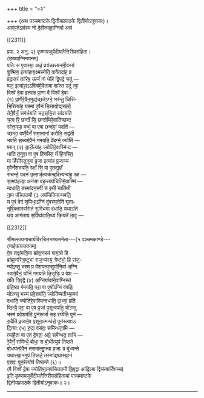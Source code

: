 +++
title = "०२"

+++
(अथ पञ्चमाष्टके द्वितीयप्रपाठके द्वितीयोऽनुवाकः)।  
अन्न॑प॒तेऽन्न॑स्य नो दे॒हीत्या॑हा॒ग्निर्वा अन्न॑

[[2311]]

प्रपा. २ अनु. २) कृष्णयजुर्वेदीयतैत्तिरीयसंहिता।  
(उख्याग्निनयनम्)  
पतिः स ए॒वास्मा॒ अन्नं॒ प्रय॑च्छत्यनमी॒वस्य॑  
शु॒ष्मिण॒ इत्या॑हाय॒क्ष्मस्येति॒ वावैतदा॑ह॒ प्र  
प्र॑दा॒तरं॑ तारिष॒ ऊर्जं॑ नो धेहि द्वि॒पदे॒ चतु॑ —  
ष्पद॒ इत्या॑हा॒ऽऽशिष॑मे॒वैतामा शा॑स्त उदु॑ त्वा॒  
विश्वे॑ दे॒वा इत्या॑ह प्रा॒णा वै विश्वे॑ दे॒वाः  
(१) प्रा॒णैरे॒वैन॒मुद्य॑च्छ॒तेऽग्ने॒ भर॑न्तु॒ चित्ति॑-  
भि॒रित्या॑ह॒ यस्मा॑ ए॒वैनं॑ चि॒त्तायो॒द्यच्छ॑ते॒  
तेनै॒वैनँ॒ सम॑र्धयति चत॒सृभि॒रा सा॑दयति  
च॒त्व रि॒ छन्दाँ॑ सि॒ छन्दोभिरे॒वाति॑च्छन्द  
सोत्त॒मया॒ वर्ष्भ॒ वा एषा छन्द॑मां॒ यदति॑ —  
च्छन्दा॒ वर्ष्मै॒वैनँ॑ समा॒नानां॑ करोति॒ सद्व॑ती  
भवति स॒त्त्वमे॒वैनं॑ गमयति॒ प्रे॑दग्ने॒ ज्योति॑ —  
ष्मान् (२) या॒हीत्या॑ह॒ ज्योति॑रे॒वास्मि॑न्द —  
धाति त॒नुवा॒ वा ए॒ष हि॑नस्ति॒ यँ हि॒नस्ति॒  
मा हिँ॑सीस्त॒नुवा॑ प्र॒जा इत्या॑ह प्र॒जाभ्य॑  
ए॒वैनँ॑शभयति॒ रक्षाँ सि॒ वा ए॒तद्य॒ज्ञँ  
स॑चन्ते॒ यदन॑ उ॒त्सर्ज॒त्यक्र॑न्द॒दित्यन्वा॑ह॒ रक्ष॑ —  
सा॒मप॑हत्या॒ अन॑सा वह॒न्त्यप॑चितिमे॒वास्मि॑ —  
न्दधाति॒ तस्मा॑दन॒स्वी च॑ र॒थी चाति॑थी  
ना॒म प॑चिततमौ (३ अप॑चितिमान्भवति॒  
य ए॒वं वेद॑ स॒मिधा॒ऽग्निं दु॑वस्य॒तेति॑ घृता-  
नुषि॒क्तामवसिते स॒मिधमा द॑धाति॒ यथाऽति॑  
थय॒ आग॑ताय स॒र्पिष्व॑दाति॒थ्यं क्रि॒यते॑ ता॒दृ —

[[2312]]

श्रीमत्सायणाचार्यविरचितभाष्यसमेता---(५ पञ्चमकाण्डे---  
(गार्हपत्यचयनम्)  
गे॒व तद्वा॑यत्रि॒या ब्रा॑ह्म॒णस्य॑ गाय॒त्रो हि  
ब्रा॑ह्म॒णस्त्रि॒ष्टुभा॑ राज॒न्य॑स्य॒ त्रैष्ट॑भो॒ हि रा॑ज॒-  
न्यो॑ऽप्सु भस्म॒ प्र वे॑शयत्य॒प्सुयो॑नि॒र्वा अ॒ग्नि  
स्वामे॒वैनं॒ योनिं॑ गमयति ति॒सृभिः॒ प्र वे॑श —  
यति त्रि॒वृद्वै (४) अ॒ग्निर्यावा॑ने॒वाग्निस्तं  
प्र॑ति॒ष्ठा ग॑मयति॒ परा॒ वा ए॒षो॑ऽग्निं व॑पति॒  
यो॑ऽण्सु भस्म॑ प्रवे॒शय॑ति॒ ज्योति॑ष्मतीभ्या॒मव॑  
दधाति॒ ज्योति॑रे॒वास्मिन्दधाति॒ द्वाभ्यां॒ प्रति॑  
ष्ठित्यै॒ परा॒ वा ए॒ष प्र॒जां प॒शून्व॑पति॒ यो॑ऽप्सु  
भस्म॑ प्रवे॒शय॑ति॒ पु॒न॑रू॒र्जा स॒ह र॒य्येति॒ पुन॑ —  
रु॒दैति॑ प्र॒जामे॒व प॒शूना॒त्मन्ध॑त्ते॒ पुन॑स्त्वाऽऽ  
दि॒त्याः (५) रु॒द्रा वस॑वः॒ समि॑न्धता॒मि —  
त्या॑है॒ता वा ए॒तं दे॒वता॒ अग्रे॒ समै॑न्धत॒ ताभि —  
रे॒वैनँ॒ समि॑न्धे॒ बोधा॒ स बो॒धीत्युप॑ तिष्ठते  
बो॒धय॑त्ये॒वैनं॒ तसमा॑त्सु॒प्त्वा प्र॒जाः प्र बु॑ध्यन्ते  
यथास्था॒नमुप॑ तिष्ठते॒ तस्मा॑द्यथास्था॒नं  
प॒शवः॒ पुन॒रेत्योप॑ तिष्ठन्ते (६)॥  
(वै विश्वे॑ दे॒वा ज्योति॑ष्मा॒नप॑चिततमौ त्रि॒वृद्वा आ॑दि॒त्या द्विच॑त्वारिँशच्च)  
इति कृष्णयजुर्वेदीयतैत्तिरीयसंहितायां पञ्चमाष्टके  
द्वितीयप्रपाठके द्वितीयोऽनुवाकः॥ २॥
___________
